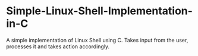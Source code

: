# Simple-Linux-Shell-Implementation-in-C
A simple implementation of Linux Shell using C. Takes input from the user, processes it and takes action accordingly.
